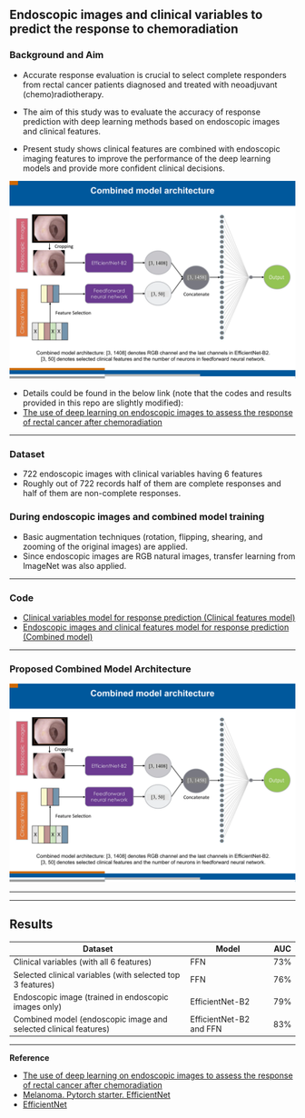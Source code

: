 ##  Endoscopic images and clinical variables to predict the response to chemoradiation
 
### Background and Aim

- Accurate response evaluation is crucial to select complete responders from rectal cancer patients diagnosed and treated with neoadjuvant (chemo)radiotherapy.

- The aim of this study was to evaluate the accuracy of response prediction with deep learning methods based on endoscopic images and clinical features.

- Present study shows clinical features are combined with endoscopic imaging features to improve the performance of the deep learning models and provide more confident clinical decisions.

![](images/background_endoscopy_imaging.svg)

- Details could be found in the below link (note that the codes and results provided in this repo are slightly modified): 
- [The use of deep learning on endoscopic images to assess the response of rectal cancer after chemoradiation](https://link.springer.com/article/10.1007/s00464-021-08685-7)
----
### Dataset
* 722 endoscopic images with clinical variables having 6 features 
* Roughly out of 722 records half of them are complete responses and half of them are non-complete responses.

### During endoscopic images and combined model training
* Basic augmentation techniques (rotation, flipping, shearing, and zooming of the original images) are applied.
* Since endoscopic images are RGB natural images, transfer learning from ImageNet was also applied.
----
### Code
* [Clinical variables model for response prediction (Clinical features model)](endoscopy_clinical_features_for_response_prediction.ipynb)
* [Endoscopic images and clinical features model for response prediction (Combined model)](endoscopy_image_and_clinical_features_for_response_prediction.ipynb)
----
### Proposed Combined Model Architecture
![](images/combined_model_architecture.svg)

----
----
                    

## Results

| Dataset | Model | AUC | 
| ------------- | -------------| -------------| 
| Clinical variables  (with all 6 features) | FFN | 73%| 
| Selected clinical variables (with selected top 3 features) | FFN | 76%| 
| Endoscopic image  (trained in endoscopic images only) | EfficientNet-B2 | 79%| 
| Combined model (endoscopic image and selected clinical features) | EfficientNet-B2 and FFN | 83%| 

----
**Reference**
* [The use of deep learning on endoscopic images to assess the response of rectal cancer after chemoradiation](https://link.springer.com/article/10.1007/s00464-021-08685-7)
* [Melanoma. Pytorch starter. EfficientNet](https://www.kaggle.com/nroman/melanoma-pytorch-starter-efficientnet/output)
* [EfficientNet](https://github.com/qubvel/efficientnet)

